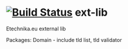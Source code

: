 [![Build Status](https://travis-ci.org/etechnika/ext-lib.png)](https://travis-ci.org/etechnika/ext-lib)
ext-lib
=======

Etechnika.eu external lib

Packages:
Domain - include tld list, tld validator
